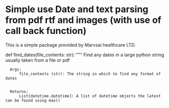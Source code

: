 # Simple use Date and text parsing from pdf rtf and images (with use of call back function)

This is a simple package provided by Marvsai healthcare LTD.

def find_dates(file_contents: str):
    """
      Find any dates in a large python string usually taken from a file or pdf

      Args:
          file_contents (str): The string in which to find any format of dates


      Returns:
          List[datetime.datetime]: A list of datetime objects the latest can be found using max()

